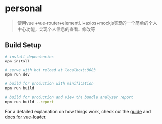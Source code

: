 # personal

> 使用vue +vue-router+elementUI+axios+mockjs实现的一个简单的个人中心功能，实现个人信息的查看、修改等

## Build Setup

``` bash
# install dependencies
npm install

# serve with hot reload at localhost:8083
npm run dev

# build for production with minification
npm run build

# build for production and view the bundle analyzer report
npm run build --report
```

For a detailed explanation on how things work, check out the [guide](http://vuejs-templates.github.io/webpack/) and [docs for vue-loader](http://vuejs.github.io/vue-loader).

